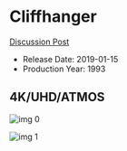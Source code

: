 # Cliffhanger

[Discussion Post](https://www.avsforum.com/threads/bass-eq-for-filtered-movies.2995212/post-57741842)

* Release Date: 2019-01-15
* Production Year: 1993

## 4K/UHD/ATMOS

![img 0](https://i.imgur.com/IDcVgHL.jpg)

![img 1](https://i.imgur.com/kcfWSJa.jpg)

